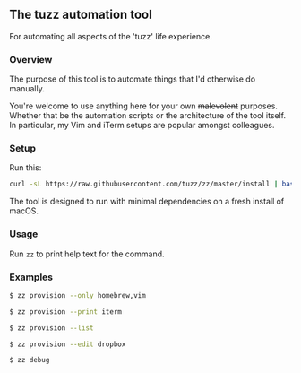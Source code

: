 ## The tuzz automation tool

For automating all aspects of the 'tuzz' life experience.

### Overview

The purpose of this tool is to automate things that I'd otherwise do manually.

You're welcome to use anything here for your own ~~malevolent~~ purposes.
Whether that be the automation scripts or the architecture of the tool itself.
In particular, my Vim and iTerm setups are popular amongst colleagues.

### Setup

Run this:

```sh
curl -sL https://raw.githubusercontent.com/tuzz/zz/master/install | bash
```

The tool is designed to run with minimal dependencies on a fresh install of
macOS.

### Usage

Run `zz` to print help text for the command.

### Examples

```sh
$ zz provision --only homebrew,vim

$ zz provision --print iterm

$ zz provision --list

$ zz provision --edit dropbox

$ zz debug
```
